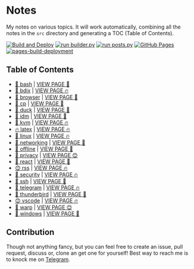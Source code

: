 # Notes

My notes on various topics. It will work automatically, combining all the notes in the `src` directory and generating a TOC (Table of Contents).

[![Build and Deploy](https://github.com/SharafatKarim/notes/actions/workflows/action.yml/badge.svg)](https://github.com/SharafatKarim/notes/actions/workflows/action.yml)
[![run builder.py](https://github.com/SharafatKarim/notes/actions/workflows/action.yml/badge.svg)](https://github.com/SharafatKarim/notes/actions/workflows/action.yml)
[![run posts.py](https://github.com/SharafatKarim/notes/actions/workflows/posts.yml/badge.svg)](https://github.com/SharafatKarim/notes/actions/workflows/posts.yml)
[![GitHub Pages](https://github.com/SharafatKarim/notes/actions/workflows/gh-pages.yml/badge.svg)](https://github.com/SharafatKarim/notes/actions/workflows/gh-pages.yml)
[![pages-build-deployment](https://github.com/SharafatKarim/notes/actions/workflows/pages/pages-build-deployment/badge.svg)](https://github.com/SharafatKarim/notes/actions/workflows/pages/pages-build-deployment)


## Table of Contents

- [🎉 bash](src/bash.md) | <a href='https://sharafat.is-a.dev/notes/bash' target='_blank'>VIEW PAGE 🌟</a>
- [🎉 bdix](src/bdix.md) | <a href='https://sharafat.is-a.dev/notes/bdix' target='_blank'>VIEW PAGE 🔥</a>
- [🎉 browser](src/browser.md) | <a href='https://sharafat.is-a.dev/notes/browser' target='_blank'>VIEW PAGE 🌟</a>
- [🎸 cp](src/cp.md) | <a href='https://sharafat.is-a.dev/notes/cp' target='_blank'>VIEW PAGE 🤖</a>
- [🍕 duck](src/duck.md) | <a href='https://sharafat.is-a.dev/notes/duck' target='_blank'>VIEW PAGE 🎉</a>
- [🎉 idm](src/idm.md) | <a href='https://sharafat.is-a.dev/notes/idm' target='_blank'>VIEW PAGE 🌈</a>
- [🌟 kvm](src/kvm.md) | <a href='https://sharafat.is-a.dev/notes/kvm' target='_blank'>VIEW PAGE 🔥</a>
- [🔥 latex](src/latex.md) | <a href='https://sharafat.is-a.dev/notes/latex' target='_blank'>VIEW PAGE 🔥</a>
- [🌟 linux](src/linux.md) | <a href='https://sharafat.is-a.dev/notes/linux' target='_blank'>VIEW PAGE 🔥</a>
- [👾 networking](src/networking.md) | <a href='https://sharafat.is-a.dev/notes/networking' target='_blank'>VIEW PAGE 👾</a>
- [🌈 offline](src/offline.md) | <a href='https://sharafat.is-a.dev/notes/offline' target='_blank'>VIEW PAGE 🤖</a>
- [🍕 privacy](src/privacy.md) | <a href='https://sharafat.is-a.dev/notes/privacy' target='_blank'>VIEW PAGE 😊</a>
- [🎉 react](src/react.md) | <a href='https://sharafat.is-a.dev/notes/react' target='_blank'>VIEW PAGE 🌟</a>
- [😊 rss](src/rss.md) | <a href='https://sharafat.is-a.dev/notes/rss' target='_blank'>VIEW PAGE 🔥</a>
- [🎸 security](src/security.md) | <a href='https://sharafat.is-a.dev/notes/security' target='_blank'>VIEW PAGE 🔥</a>
- [🤖 ssh](src/ssh.md) | <a href='https://sharafat.is-a.dev/notes/ssh' target='_blank'>VIEW PAGE 🌈</a>
- [🍕 telegram](src/telegram.md) | <a href='https://sharafat.is-a.dev/notes/telegram' target='_blank'>VIEW PAGE 🔥</a>
- [🚀 thunderbird](src/thunderbird.md) | <a href='https://sharafat.is-a.dev/notes/thunderbird' target='_blank'>VIEW PAGE 🎸</a>
- [😊 vscode](src/vscode.md) | <a href='https://sharafat.is-a.dev/notes/vscode' target='_blank'>VIEW PAGE 🔥</a>
- [🍕 warp](src/warp.md) | <a href='https://sharafat.is-a.dev/notes/warp' target='_blank'>VIEW PAGE 😊</a>
- [🍕 windows](src/windows.md) | <a href='https://sharafat.is-a.dev/notes/windows' target='_blank'>VIEW PAGE 🌟</a>

## Contribution

Though not anything fancy, but you can feel free to create an issue, pull request, discuss or, clone an get one for yourself!
Best way to reach me is to knock me on [Telegram](https://t.me/SharafatKarim).

